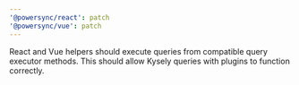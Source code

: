 ```yaml
---
'@powersync/react': patch
'@powersync/vue': patch
---
```


React and Vue helpers should execute queries from compatible query executor methods. This should allow Kysely queries with plugins to function correctly.
